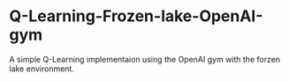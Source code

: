 # Q-Learning-Frozen-lake-OpenAI-gym
A simple Q-Learning implementaion using the OpenAI gym with the forzen lake environment. 
